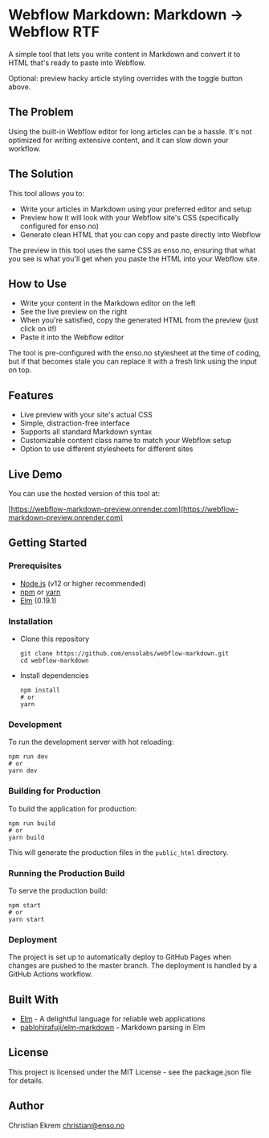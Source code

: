 # Webflow Markdown: Markdown -> Webflow RTF

A simple tool that lets you write content in Markdown and convert it to HTML that's ready to paste into Webflow.

Optional: preview hacky article styling overrides with the toggle button above.

## The Problem

Using the built-in Webflow editor for long articles can be a hassle. It's not optimized for writing extensive content, and it can slow down your workflow.

## The Solution

This tool allows you to:

- Write your articles in Markdown using your preferred editor and setup
- Preview how it will look with your Webflow site's CSS (specifically configured for enso.no)
- Generate clean HTML that you can copy and paste directly into Webflow

The preview in this tool uses the same CSS as enso.no, ensuring that what you see is what you'll get when you paste the HTML into your Webflow site.

## How to Use

- Write your content in the Markdown editor on the left
- See the live preview on the right
- When you're satisfied, copy the generated HTML from the preview (just click on it!)
- Paste it into the Webflow editor

The tool is pre-configured with the enso.no stylesheet at the time of coding, but if that becomes stale you can replace it with a fresh link using the input on top.

## Features

- Live preview with your site's actual CSS
- Simple, distraction-free interface
- Supports all standard Markdown syntax
- Customizable content class name to match your Webflow setup
- Option to use different stylesheets for different sites

## Live Demo

You can use the hosted version of this tool at:

[https://webflow-markdown-preview.onrender.com](https://webflow-markdown-preview.onrender.com)

## Getting Started

### Prerequisites

- [Node.js](https://nodejs.org/) (v12 or higher recommended)
- [npm](https://www.npmjs.com/) or [yarn](https://yarnpkg.com/)
- [Elm](https://guide.elm-lang.org/install/elm.html) (0.19.1)

### Installation

- Clone this repository

  ```
  git clone https://github.com/ensolabs/webflow-markdown.git
  cd webflow-markdown
  ```

- Install dependencies
  ```
  npm install
  # or
  yarn
  ```

### Development

To run the development server with hot reloading:

```
npm run dev
# or
yarn dev
```

### Building for Production

To build the application for production:

```
npm run build
# or
yarn build
```

This will generate the production files in the `public_html` directory.

### Running the Production Build

To serve the production build:

```
npm start
# or
yarn start
```

### Deployment

The project is set up to automatically deploy to GitHub Pages when changes are pushed to the master branch. The deployment is handled by a GitHub Actions workflow.

## Built With

- [Elm](https://elm-lang.org/) - A delightful language for reliable web applications
- [pablohirafuji/elm-markdown](https://package.elm-lang.org/packages/pablohirafuji/elm-markdown/latest/) - Markdown parsing in Elm

## License

This project is licensed under the MIT License - see the package.json file for details.

## Author

Christian Ekrem <christian@enso.no>
